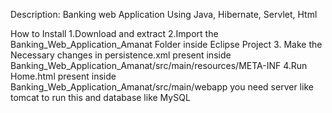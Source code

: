 Description: Banking web Application Using Java, Hibernate, Servlet, Html

How to Install
1.Download and extract
2.Import the Banking_Web_Application_Amanat Folder inside Eclipse Project
3. Make the Necessary changes in persistence.xml present inside Banking_Web_Application_Amanat/src/main/resources/META-INF
4.Run Home.html present inside Banking_Web_Application_Amanat/src/main/webapp
you need server like tomcat to run this and database like MySQL

